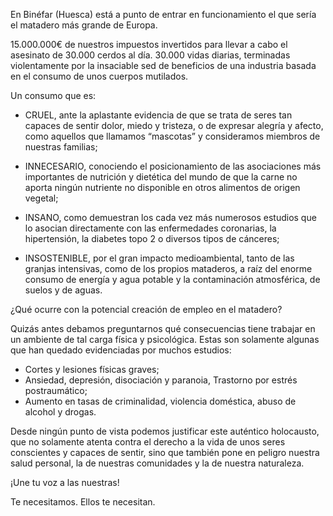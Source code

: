 En Binéfar (Huesca) está a punto de entrar en funcionamiento el que sería el matadero más grande de Europa.

15.000.000€ de nuestros impuestos invertidos para llevar a cabo el asesinato de 30.000 cerdos al día. 30.000 vidas diarias, terminadas violentamente por la insaciable sed de beneficios de una industria basada en el consumo de unos cuerpos mutilados.

Un consumo que es:

- CRUEL, ante la aplastante evidencia de que se trata de seres tan capaces de sentir dolor, miedo y tristeza, o de expresar alegría y afecto, como aquellos que llamamos “mascotas” y consideramos miembros de nuestras familias;

- INNECESARIO, conociendo el posicionamiento de las asociaciones más importantes de nutrición y dietética del mundo de que la carne no aporta ningún nutriente no disponible en otros alimentos de origen vegetal;

- INSANO, como demuestran los cada vez más numerosos estudios que lo asocian directamente con las enfermedades coronarias, la hipertensión, la diabetes topo 2 o diversos tipos de cánceres;

- INSOSTENIBLE, por el gran impacto medioambiental, tanto de las granjas intensivas, como de los propios mataderos, a raíz del enorme consumo de energía y agua potable y la contaminación atmosférica, de suelos y de aguas.

¿Qué ocurre con la potencial creación de empleo en el matadero?

Quizás antes debamos preguntarnos qué consecuencias tiene trabajar en un ambiente de tal carga física y psicológica. Estas son solamente algunas que han quedado evidenciadas por muchos estudios:

- Cortes y lesiones físicas graves;
- Ansiedad, depresión, disociación y paranoia, Trastorno por estrés postraumático;
- Aumento en tasas de criminalidad, violencia doméstica, abuso de alcohol y drogas.

Desde ningún punto de vista podemos justificar este auténtico holocausto, que no solamente atenta contra el derecho a la vida de unos seres conscientes y capaces de sentir, sino que también pone en peligro nuestra salud personal, la de nuestras comunidades y la de nuestra naturaleza.

¡Une tu voz a las nuestras!

Te necesitamos.
Ellos te necesitan.
